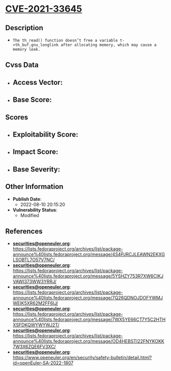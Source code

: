 
# [CVE-2021-33645](https://lists.fedoraproject.org/archives/list/package-announce%40lists.fedoraproject.org/message/4S4PJRCJLEAWN2EKXGLSOBTL7O57V7NC/)

## Description

- `The th_read() function doesn’t free a variable t->th_buf.gnu_longlink after allocating memory, which may cause a memory leak.`

## Cvss Data

- **Access Vector**:
  - 
- **Base Score**:
  - 

## Scores

- **Exploitability Score**:
  - 
- **Impact Score**:
  - 
- **Base Severity**:
  - 

## Other Information

- **Publish Date**:
  - 2022-08-10 20:15:20
- **Vulnerability Status**:
  - Modified

## References

- **securities@openeuler.org**: https://lists.fedoraproject.org/archives/list/package-announce%40lists.fedoraproject.org/message/4S4PJRCJLEAWN2EKXGLSOBTL7O57V7NC/
- **securities@openeuler.org**: https://lists.fedoraproject.org/archives/list/package-announce%40lists.fedoraproject.org/message/5YSHZY753R7XW6CIKJVAWI373WW3YRRJ/
- **securities@openeuler.org**: https://lists.fedoraproject.org/archives/list/package-announce%40lists.fedoraproject.org/message/7Q26QDNOJDOFYWMJWEIK5XR62M2FF6IJ/
- **securities@openeuler.org**: https://lists.fedoraproject.org/archives/list/package-announce%40lists.fedoraproject.org/message/7WX5YE66CT7Y5C2HTHXSFDKQWYWYWJ2T/
- **securities@openeuler.org**: https://lists.fedoraproject.org/archives/list/package-announce%40lists.fedoraproject.org/message/OD4HEBSTI22FNYKOKK7W3X6ZQE6FV3XC/
- **securities@openeuler.org**: https://www.openeuler.org/en/security/safety-bulletin/detail.html?id=openEuler-SA-2022-1807
